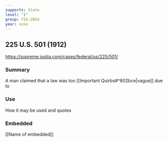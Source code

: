 ```yaml
---
supports: State
level: "1"
group: YIG-2024
year: xxxx
---
```

## 225 U.S. 501 (1912)

https://supreme.justia.com/cases/federal/us/225/501/

### Summary

A man claimed that a law was too [[Important Quirbs#^802bce|vague]] due to 
### Use

How it may be used and quotes

### Embedded

[[Name of embedded]]